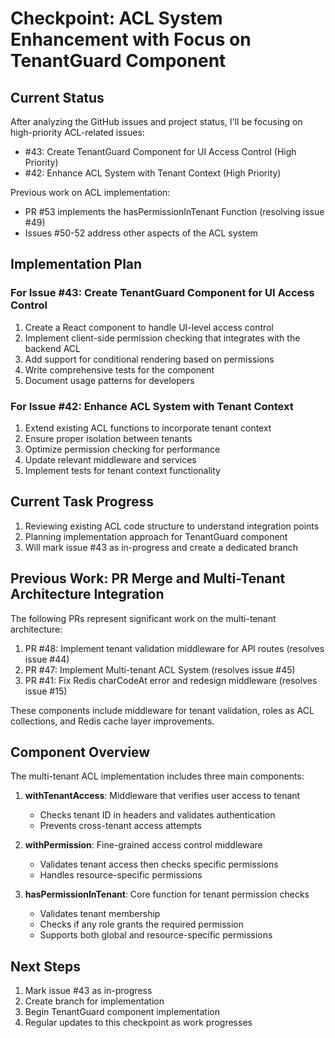 # Checkpoint: ACL System Enhancement with Focus on TenantGuard Component

## Current Status
After analyzing the GitHub issues and project status, I'll be focusing on high-priority ACL-related issues:
- #43: Create TenantGuard Component for UI Access Control (High Priority)
- #42: Enhance ACL System with Tenant Context (High Priority)

Previous work on ACL implementation:
- PR #53 implements the hasPermissionInTenant Function (resolving issue #49)
- Issues #50-52 address other aspects of the ACL system

## Implementation Plan

### For Issue #43: Create TenantGuard Component for UI Access Control
1. Create a React component to handle UI-level access control
2. Implement client-side permission checking that integrates with the backend ACL
3. Add support for conditional rendering based on permissions
4. Write comprehensive tests for the component
5. Document usage patterns for developers

### For Issue #42: Enhance ACL System with Tenant Context
1. Extend existing ACL functions to incorporate tenant context
2. Ensure proper isolation between tenants
3. Optimize permission checking for performance
4. Update relevant middleware and services
5. Implement tests for tenant context functionality

## Current Task Progress
1. Reviewing existing ACL code structure to understand integration points
2. Planning implementation approach for TenantGuard component
3. Will mark issue #43 as in-progress and create a dedicated branch

## Previous Work: PR Merge and Multi-Tenant Architecture Integration

The following PRs represent significant work on the multi-tenant architecture:
1. PR #48: Implement tenant validation middleware for API routes (resolves issue #44)
2. PR #47: Implement Multi-tenant ACL System (resolves issue #45)
3. PR #41: Fix Redis charCodeAt error and redesign middleware (resolves issue #15)

These components include middleware for tenant validation, roles as ACL collections, and Redis cache layer improvements.

## Component Overview
The multi-tenant ACL implementation includes three main components:

1. **withTenantAccess**: Middleware that verifies user access to tenant
   - Checks tenant ID in headers and validates authentication
   - Prevents cross-tenant access attempts

2. **withPermission**: Fine-grained access control middleware
   - Validates tenant access then checks specific permissions
   - Handles resource-specific permissions

3. **hasPermissionInTenant**: Core function for tenant permission checks
   - Validates tenant membership
   - Checks if any role grants the required permission
   - Supports both global and resource-specific permissions

## Next Steps

1. Mark issue #43 as in-progress
2. Create branch for implementation
3. Begin TenantGuard component implementation
4. Regular updates to this checkpoint as work progresses
